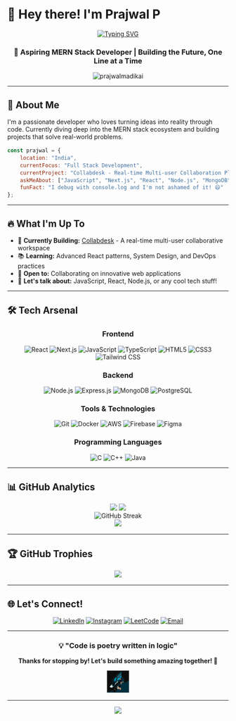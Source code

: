 # 👋 Hey there! I'm Prajwal P

<div align="center">
  
  [![Typing SVG](https://readme-typing-svg.herokuapp.com?font=Fira+Code&size=22&duration=3000&pause=1000&color=2E9EF7&center=true&vCenter=true&width=600&lines=Full+Stack+Developer;MERN+Stack+Enthusiast;Problem+Solver;Always+Learning+New+Technologies)](https://git.io/typing-svg)
  
  ### 🚀 Aspiring MERN Stack Developer | Building the Future, One Line at a Time
  
  <img src="https://komarev.com/ghpvc/?username=prajwalmadikai&label=Profile%20views&color=0e75b6&style=flat" alt="prajwalmadikai" />
  
</div>

---

## 🌟 About Me

I'm a passionate developer who loves turning ideas into reality through code. Currently diving deep into the MERN stack ecosystem and building projects that solve real-world problems.

```javascript
const prajwal = {
    location: "India",
    currentFocus: "Full Stack Development",
    currentProject: "Collabdesk - Real-time Multi-user Collaboration Platform",
    askMeAbout: ["JavaScript", "Next.js", "React", "Node.js", "MongoDB", "AWS", "System Design"],
    funFact: "I debug with console.log and I'm not ashamed of it! 😄"
};
```

---

## 🔥 What I'm Up To

- 🎯 **Currently Building:** [Collabdesk](https://github.com/PrajwalMadikai) - A real-time multi-user collaborative workspace
- 📚 **Learning:** Advanced React patterns, System Design, and DevOps practices
- 🤝 **Open to:** Collaborating on innovative web applications
- 💬 **Let's talk about:** JavaScript, React, Node.js, or any cool tech stuff!

---

## 🛠️ Tech Arsenal

<div align="center">

### Frontend
![React](https://img.shields.io/badge/React-20232A?style=for-the-badge&logo=react&logoColor=61DAFB)
![Next.js](https://img.shields.io/badge/Next.js-000000?style=for-the-badge&logo=next.js&logoColor=white)
![JavaScript](https://img.shields.io/badge/JavaScript-F7DF1E?style=for-the-badge&logo=javascript&logoColor=black)
![TypeScript](https://img.shields.io/badge/TypeScript-007ACC?style=for-the-badge&logo=typescript&logoColor=white)
![HTML5](https://img.shields.io/badge/HTML5-E34F26?style=for-the-badge&logo=html5&logoColor=white)
![CSS3](https://img.shields.io/badge/CSS3-1572B6?style=for-the-badge&logo=css3&logoColor=white)
![Tailwind CSS](https://img.shields.io/badge/Tailwind_CSS-38B2AC?style=for-the-badge&logo=tailwind-css&logoColor=white)

### Backend
![Node.js](https://img.shields.io/badge/Node.js-43853D?style=for-the-badge&logo=node.js&logoColor=white)
![Express.js](https://img.shields.io/badge/Express.js-404D59?style=for-the-badge&logo=express&logoColor=white)
![MongoDB](https://img.shields.io/badge/MongoDB-4EA94B?style=for-the-badge&logo=mongodb&logoColor=white)
![PostgreSQL](https://img.shields.io/badge/PostgreSQL-316192?style=for-the-badge&logo=postgresql&logoColor=white)

### Tools & Technologies
![Git](https://img.shields.io/badge/Git-F05032?style=for-the-badge&logo=git&logoColor=white)
![Docker](https://img.shields.io/badge/Docker-2496ED?style=for-the-badge&logo=docker&logoColor=white)
![AWS](https://img.shields.io/badge/AWS-232F3E?style=for-the-badge&logo=amazon-aws&logoColor=white)
![Firebase](https://img.shields.io/badge/Firebase-FFCA28?style=for-the-badge&logo=firebase&logoColor=black)
![Figma](https://img.shields.io/badge/Figma-F24E1E?style=for-the-badge&logo=figma&logoColor=white)

### Programming Languages
![C](https://img.shields.io/badge/C-00599C?style=for-the-badge&logo=c&logoColor=white)
![C++](https://img.shields.io/badge/C++-00599C?style=for-the-badge&logo=c%2B%2B&logoColor=white)
![Java](https://img.shields.io/badge/Java-ED8B00?style=for-the-badge&logo=java&logoColor=white)

</div>

---

## 📊 GitHub Analytics

<div align="center">
  <img height="180em" src="https://github-readme-stats.vercel.app/api?username=prajwalmadikai&show_icons=true&theme=tokyonight&include_all_commits=true&count_private=true"/>
  <img height="180em" src="https://github-readme-stats.vercel.app/api/top-langs/?username=prajwalmadikai&layout=compact&theme=tokyonight"/>
</div>

<div align="center">
  <img src="https://streak-stats.demolab.com/?user=PrajwalMadikai&theme=tokyonight" alt="GitHub Streak" />
</div>

<div align="center">
  <img src="https://github-readme-activity-graph.vercel.app/graph?username=prajwalmadikai&theme=tokyo-night&bg_color=1a1b27&color=70a5fd&line=bf91f3&point=38bdae&area=true&hide_border=true" />
</div>

---

## 🏆 GitHub Trophies

<div align="center">
  <img src="https://github-profile-trophy.vercel.app/?username=prajwalmadikai&theme=tokyonight&no-frame=true&no-bg=false&margin-w=4" />
</div>

---

## 🌐 Let's Connect!

<div align="center">

[![LinkedIn](https://img.shields.io/badge/LinkedIn-0077B5?style=for-the-badge&logo=linkedin&logoColor=white)](https://linkedin.com/in/prajwal-p-abb349248)
[![Instagram](https://img.shields.io/badge/Instagram-E4405F?style=for-the-badge&logo=instagram&logoColor=white)](https://instagram.com/prajw6l)
[![LeetCode](https://img.shields.io/badge/LeetCode-FFA116?style=for-the-badge&logo=leetcode&logoColor=black)](https://www.leetcode.com/prajwalm10)
[![Email](https://img.shields.io/badge/Email-D14836?style=for-the-badge&logo=gmail&logoColor=white)](mailto:prajwalmadikai@gmail.com)

</div>

---

 

<div align="center">
  
  ### 💡 "Code is poetry written in logic"
  
  **Thanks for stopping by! Let's build something amazing together! 🚀**
  
  <img src="https://raw.githubusercontent.com/Potential17/Potential17/master/user%20(2).gif" width="50" height="50">
  
</div>

---

<div align="center">
  <img src="https://capsule-render.vercel.app/api?type=waving&color=gradient&height=100&section=footer&width=100%"/>
</div>
